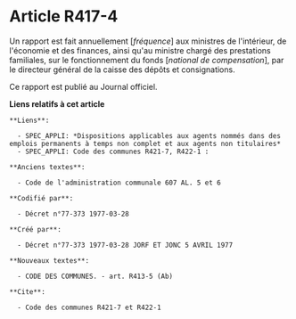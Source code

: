 # Article R417-4

Un rapport est fait annuellement [*fréquence*] aux ministres de l'intérieur, de l'économie et des finances, ainsi qu'au
ministre chargé des prestations familiales, sur le fonctionnement du fonds [*national de compensation*], par le directeur
général de la caisse des dépôts et consignations.

Ce rapport est publié au Journal officiel.

**Liens relatifs à cet article**

	**Liens**:

	  - SPEC_APPLI: *Dispositions applicables aux agents nommés dans des emplois permanents à temps non complet et aux agents non titulaires*
	  - SPEC_APPLI: Code des communes R421-7, R422-1 :

	**Anciens textes**:

	  - Code de l'administration communale 607 AL. 5 et 6

	**Codifié par**:

	  - Décret n°77-373 1977-03-28

	**Créé par**:

	  - Décret n°77-373 1977-03-28 JORF ET JONC 5 AVRIL 1977

	**Nouveaux textes**:

	  - CODE DES COMMUNES. - art. R413-5 (Ab)

	**Cite**:

	  - Code des communes R421-7 et R422-1
